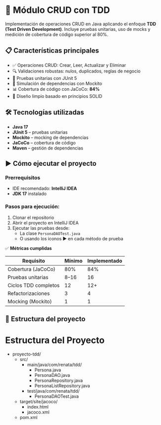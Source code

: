 # 🚀 Módulo CRUD con TDD
Implementación de operaciones CRUD en Java aplicando el enfoque **TDD (Test Driven Development)**. 
Incluye pruebas unitarias, uso de mocks y medición de cobertura de código superior al 80%.

## 📋 Características principales
- ✅ Operaciones CRUD: Crear, Leer, Actualizar y Eliminar
- 🔍 Validaciones robustas: nulos, duplicados, reglas de negocio
- 🧪 Pruebas unitarias con JUnit 5
- 🧩 Simulación de dependencias con Mockito
- 📊 Cobertura de código con JaCoCo: **84%**
- 🧼 Diseño limpio basado en principios SOLID

## 🛠 Tecnologías utilizadas
- **Java 17**
- **JUnit 5** – pruebas unitarias
- **Mockito** – mocking de dependencias
- **JaCoCo** – cobertura de código
- **Maven** – gestión de dependencias

## ▶️ Cómo ejecutar el proyecto

### Prerrequisitos

- IDE recomendado: **IntelliJ IDEA**
- **JDK 17** instalado
### Pasos para ejecución:

1. Clonar el repositorio
2. Abrir el proyecto en IntelliJ IDEA
3. Ejecutar las pruebas desde:
   - La clase `PersonaDAOTest.java`
   - O usando los iconos ▶️ en cada método de prueba


✅ **Métricas cumplidas**

| Requisito             | Mínimo | Implementado |
|-----------------------|--------|--------------|
| Cobertura (JaCoCo)    | 80%    | 84%          |
| Pruebas unitarias     | 8–16   | 16           |
| Ciclos TDD completos  | 12     | 12+          |
| Refactorizaciones     | 3      | 4            |
| Mocking (Mockito)     | 1      | 1            |


## 📂 Estructura del proyecto

# Estructura del Proyecto

- proyecto-tdd/
  - src/
    - main/java/com/renata/tdd/
      - Persona.java
      - PersonaDAO.java
      - PersonaRepository.java
      - PersonaListRepository.java
    - test/java/com/renata/tdd/
      - PersonaDAOTest.java
  - target/site/jacoco/
    - index.html
    - jacoco.xml
  - pom.xml

